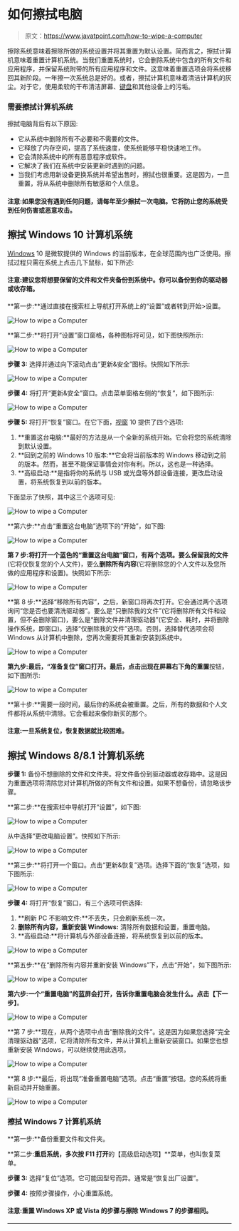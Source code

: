 # 如何擦拭电脑

> 原文：<https://www.javatpoint.com/how-to-wipe-a-computer>

擦除系统意味着擦除所做的系统设置并将其重置为默认设置。简而言之，擦拭计算机意味着重置计算机系统。当我们重置系统时，它会删除系统中包含的所有文件和应用程序，并保留系统附带的所有应用程序和文件。这意味着重置选项会将系统移回其新阶段。一年擦一次系统总是好的。或者，擦拭计算机意味着清洁计算机的灰尘。对于它，使用柔软的干布清洁屏幕、[键盘](https://www.javatpoint.com/computer-shortcut-keys)和其他设备上的污垢。

### 需要擦拭计算机系统

擦拭电脑背后有以下原因:

*   它从系统中删除所有不必要和不需要的文件。
*   它释放了内存空间，提高了系统速度，使系统能够平稳快速地工作。
*   它会清除系统中的所有恶意程序或软件。
*   它解决了我们在系统中安装更新时遇到的问题。
*   当我们考虑用新设备更换系统并希望出售时，擦拭也很重要。这是因为，一旦重置，将从系统中删除所有敏感和个人信息。

#### 注意:如果您没有遇到任何问题，请每年至少擦拭一次电脑。它将防止您的系统受到任何伤害或恶意攻击。

## 擦拭 Windows 10 计算机系统

[Windows](https://www.javatpoint.com/windows) 10 是微软提供的 Windows 的当前版本，在全球范围内也广泛使用。擦拭过程只需在系统上点击几下鼠标，如下所述:

#### 注意:建议您将想要保留的文件和文件夹备份到系统中。你可以备份到你的驱动器或收存箱。

**第一步:**通过直接在搜索栏上导航打开系统上的“设置”或者转到开始>设置。

![How to wipe a Computer](img/09403a83ab3e9bf79022270e9e811bb1.png)

**第二步:**将打开“设置”窗口窗格，各种图标将可见，如下图快照所示:

![How to wipe a Computer](img/a0ede96be7730b1ddf8712eac5197993.png)

**步骤 3:** 选择并通过向下滚动点击“更新&安全”图标。快照如下所示:

![How to wipe a Computer](img/9568b8c85ee049d477bcead8936cbbcc.png)

**步骤 4:** 将打开“更新&安全”窗口。点击菜单窗格左侧的“恢复”，如下图所示:

![How to wipe a Computer](img/491ee66d295eb85798d4f526c03d576a.png)

**步骤 5:** 将打开“恢复”窗口。在它下面，[视窗](https://www.javatpoint.com/what-is-windows) 10 提供了四个选项:

1.  **重置这台电脑:**最好的方法是从一个全新的系统开始。它会将您的系统清除到默认设置。
2.  **回到之前的 Windows 10 版本:**它会将当前版本的 Windows 移动到之前的版本。然而，甚至不能保证事情会对你有利。所以，这也是一种选择。
3.  **高级启动:**是指将你的系统与 USB 或光盘等外部设备连接，更改启动设置，将系统恢复到以前的版本。

下面显示了快照，其中这三个选项可见:

![How to wipe a Computer](img/d0a92cbb793a3f1d0b56a3b0a6cabfbc.png)

**第六步:**点击“重置这台电脑”选项下的“开始”，如下图:

![How to wipe a Computer](img/9730b3261abea605b65c2d5846f85723.png)

**第 7 步:**将打开一个蓝色的“重置这台电脑”窗口，有两个选项。要么**保留我的文件**(它将仅恢复您的个人文件)，要么**删除所有内容**(它将删除您的个人文件以及您所做的应用程序和设置)。快照如下所示:

![How to wipe a Computer](img/e19884eccee89678cbbdd935ccc3d481.png)

**第 8 步:**选择“移除所有内容”，之后，新窗口将再次打开。它会通过两个选项询问“您是否也要清洗驱动器”。要么是“只删除我的文件”(它将删除所有文件和设置，但不会删除窗口)，要么是“删除文件并清理驱动器”(它安全、耗时，并将删除操作系统，即窗口)。选择“仅删除我的文件”选项。否则，选择替代选项会将 Windows 从计算机中删除，您再次需要将其重新安装到系统中。

![How to wipe a Computer](img/817a0df3e5d191d2ac2674558ad8eaf3.png)

**第九步:**最后，“准备复位”窗口打开。最后，点击出现在屏幕右下角的**重置**按钮，如下图所示:

![How to wipe a Computer](img/7f2caa51a33f817e97a4c74f8b115783.png)

**第十步:**需要一段时间，最后你的系统会被重置。之后，所有的数据和个人文件都将从系统中清除。它会看起来像你新买的那个。

#### 注意:一旦系统复位，恢复数据就比较困难。

## 擦拭 Windows 8/8.1 计算机系统

**步骤 1:** 备份不想删除的文件和文件夹。将文件备份到驱动器或收存箱中。这是因为重置选项将清除您对计算机所做的所有文件和设置。如果不想备份，请忽略该步骤。

**第二步:**在搜索栏中导航打开“设置”，如下图:

![How to wipe a Computer](img/b630ef3076c124ab5a633eaff9fc4cb9.png)

从中选择“更改电脑设置”。快照如下所示:

![How to wipe a Computer](img/4bf2350b8f2dc81388423845ff54258f.png)

**第三步:**将打开一个窗口。点击“更新&恢复”选项。选择下面的“恢复”选项，如下图所示:

![How to wipe a Computer](img/d3092dd581c85b16bb9bc32e24b5df76.png)

**步骤 4:** 将打开“恢复”窗口，有三个选项可供选择:

1.  **刷新 PC 不影响文件:**不丢失，只会刷新系统一次。
2.  **删除所有内容，重新安装 Windows:** 清除所有数据和设置，重置电脑。
3.  **高级启动:**将计算机与外部设备连接，将系统恢复到以前的版本。

![How to wipe a Computer](img/a89a591fec9a64be6d1e2865eb3535d7.png)

**第五步:**在“删除所有内容并重新安装 Windows”下，点击“开始”，如下图所示:

![How to wipe a Computer](img/44311bc9e492f7d41e55efa882987fcc.png)

**第六步:**一个“重置电脑”的蓝屏会打开，告诉你重置电脑会发生什么。点击**【下一步】**。

![How to wipe a Computer](img/c1e61eea3d8f85909aec70149392d91f.png)

**第 7 步:**现在，从两个选项中点击“删除我的文件”。这是因为如果您选择“完全清理驱动器”选项，它将清除所有文件，并从计算机上重新安装窗口。如果您也想重新安装 Windows，可以继续使用此选项。

![How to wipe a Computer](img/0170bdad6920a26c1ce5efe9fa863da8.png)

**第 8 步:**最后，将出现“准备重置电脑”选项。点击“重置”按钮。您的系统将重新启动并开始重置。

![How to wipe a Computer](img/74ce4a4fd48c337e3314fe2ffe9abff3.png)

### 擦拭 Windows 7 计算机系统

**第一步:**备份重要文件和文件夹。

**第二步:**重启系统，多次按 F11 打开**的【高级启动选项】**菜单，也叫恢复菜单。

**步骤 3:** 选择“复位”选项。它可能因型号而异。通常是“恢复出厂设置”。

**步骤 4:** 按照步骤操作，小心重置系统。

#### 注意:重置 Windows XP 或 Vista 的步骤与擦除 Windows 7 的步骤相同。

* * *
